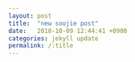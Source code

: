 ```yaml
---
layout: post
title:  "new soojie post"
date:   2018-10-09 12:44:41 +0900
categories: jekyll update
permalink: /:title
---
```

